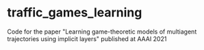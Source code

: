 # traffic_games_learning
Code for the paper "Learning game-theoretic models of multiagent trajectories using implicit layers" published at AAAI 2021
